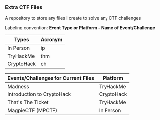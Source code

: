 ### Extra CTF Files

A repository to store any files I create to solve any CTF challenges <br>

Labeling convention: <b>Event Type or Platform - Name of Event/Challenge</b> <br>

| Types                  | Acronym |
|------------------------|---------|
| In Person              | ip      |
| TryHackMe              | thm     |
| CryptoHack             | ch      |

| Events/Challenges for Current Files | Platform |
|-------------------------------------|----------|
| Madness                            | TryHackMe |
| Introduction to CryptoHack        | CryptoHack |
| That's The Ticket                  | TryHackMe |
| MagpieCTF (MPCTF)                  | In Person |
